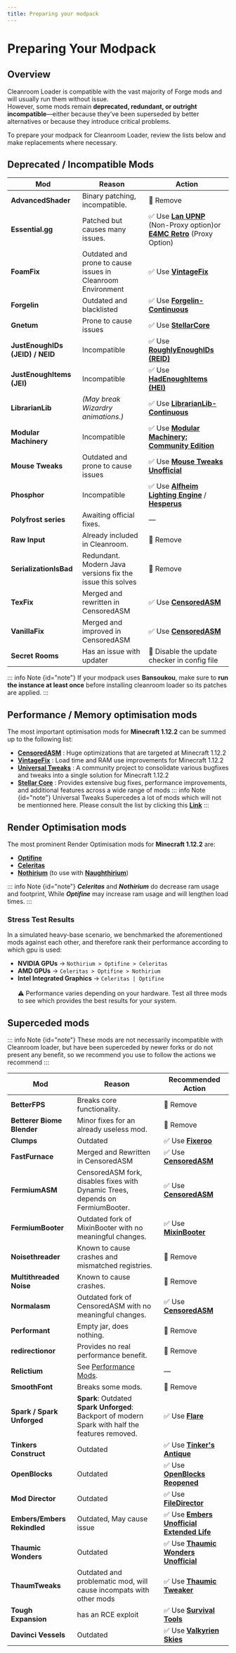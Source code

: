 ```yaml
---
title: Preparing your modpack
---
```


# Preparing Your Modpack

## Overview

Cleanroom Loader is compatible with the vast majority of Forge mods and will usually run them without issue.  
However, some mods remain **deprecated, redundant, or outright incompatible**—either because they’ve been superseded by better alternatives or because they introduce critical problems.

To prepare your modpack for Cleanroom Loader, review the lists below and make replacements where necessary.

## Deprecated / Incompatible Mods

| Mod                             | Reason                                                      | Action                                                                                                                                                                                    |
|---------------------------------|-------------------------------------------------------------|-------------------------------------------------------------------------------------------------------------------------------------------------------------------------------------------|
| **AdvancedShader**              | Binary patching, incompatible.                              | 🚫 Remove                                                                                                                                                                                 |
| **Essential.gg**                | Patched but causes many issues.                             | ✅ Use **[Lan UPNP](https://www.curseforge.com/minecraft/mc-mods/lan-upnp)** (Non-Proxy option)or **[E4MC Retro](https://www.curseforge.com/minecraft/mc-mods/e4mc-retro)** (Proxy Option) |
| **FoamFix**                     | Outdated and prone to cause issues in Cleanroom Environment | ✅ Use **[VintageFix](https://www.curseforge.com/minecraft/mc-mods/vintagefix)**                                                                                                           |
| **Forgelin**                    | Outdated and blacklisted                                    | ✅ Use **[Forgelin-Continuous](https://www.curseforge.com/minecraft/mc-mods/forgelin-continuous)**                                                                                         |
| **Gnetum**                      | Prone to cause issues                                       | ✅ Use **[StellarCore](https://www.curseforge.com/minecraft/mc-mods/stellarcore)**                                                                                                         |
| **JustEnoughIDs (JEID) / NEID** | Incompatible                                                | ✅ Use **[RoughlyEnoughIDs (REID)](https://www.curseforge.com/minecraft/mc-mods/reid/files/6761278)**                                                                                      |
| **JustEnoughItems (JEI)**       | Incompatible                                                | ✅ Use **[HadEnoughItems (HEI)](https://www.curseforge.com/minecraft/mc-mods/had-enough-items)**                                                                                           |
| **LibrarianLib**                | *(May break Wizardry animations.)*                          | ✅ Use **[LibrarianLib-Continuous](https://www.curseforge.com/minecraft/mc-mods/librarianlib-continuous)**                                                                                 |
| **Modular Machinery**           | Incompatible                                                | ✅ Use **[Modular Machinery: Community Edition](https://www.curseforge.com/minecraft/mc-mods/modularmachinery-community-edition)**                                                         |
| **Mouse Tweaks**                | Outdated and prone to cause issues                          | ✅ Use **[Mouse Tweaks Unofficial](https://www.curseforge.com/minecraft/mc-mods/mouse-tweaks-unofficial)**                                                                                 |
| **Phosphor**                    | Incompatible                                                | ✅ Use **[Alfheim Lighting Engine](https://www.curseforge.com/minecraft/mc-mods/alfheim-lighting-engine)** / **[Hesperus](https://www.curseforge.com/minecraft/mc-mods/hesperus)**         |
| **Polyfrost series**            | Awaiting official fixes.                                    | —                                                                                                                                                                                         |
| **Raw Input**                   | Already included in Cleanroom.                              | 🚫 Remove                                                                                                                                                                                 |
| **SerializationIsBad**          | Redundant. Modern Java versions fix the issue this solves   | 🚫 Remove                                                                                                                                                                                 |
| **TexFix**                      | Merged and rewritten in CensoredASM                         | ✅ Use **[CensoredASM](https://www.curseforge.com/minecraft/mc-mods/lolasm)**                                                                                                              |
| **VanillaFix**                  | Merged and improved in CensoredASM                          | ✅ Use **[CensoredASM](https://www.curseforge.com/minecraft/mc-mods/lolasm)**                                                                                                              |
| **Secret Rooms**                | Has an issue with updater                                   | 🚫 Disable the update checker in config file                                                                                                                                              |

::: info Note {id="note"}
If your modpack uses **Bansoukou**, make sure to **run the instance at least once** before installing cleanroom loader so its patches are applied.
:::
## Performance / Memory optimisation mods
The most important optimisation mods for **Minecraft 1.12.2** can be summed up to the following list:
- **[CensoredASM](https://www.curseforge.com/minecraft/mc-mods/lolasm)** : Huge optimizations that are targeted at Minecraft 1.12.2
- **[VintageFix](https://www.curseforge.com/minecraft/mc-mods/vintagefix)** : Load time and RAM use improvements for Minecraft 1.12.2
- **[Universal Tweaks](https://www.curseforge.com/minecraft/mc-mods/universal-tweaks)** : A community project to consolidate various bugfixes and tweaks into a single solution for Minecraft 1.12.2
- **[Stellar Core](https://www.curseforge.com/minecraft/mc-mods/stellarcore)** : Provides extensive bug fixes, performance improvements, and additional features across a wide range of mods
::: info Note {id="note"}
Universal Tweaks Supercedes a lot of mods which will not be mentionned here. Please consult the list by clicking this [**Link**](https://legacy.curseforge.com/minecraft/mc-mods/universal-tweaks/files/6953147)
:::
## Render Optimisation mods

The most prominent Render Optimisation mods for **Minecraft 1.12.2** are:

- **[Optifine](https://optifine.net/adloadx?f=preview_OptiFine_1.12.2_HD_U_G6_pre1.jar&x=c2f6)**
- **[Celeritas](https://github.com/kappa-maintainer/Celeritas-auto-build/releases)**
- **[Nothirium](https://www.curseforge.com/minecraft/mc-mods/nothirium)** (to use with **[Naughthirium](https://www.curseforge.com/minecraft/mc-mods/naughthirium)**)

::: info Note {id="note"}
**_Celeritas_** and **_Nothirium_** do decrease ram usage and footprint, While **_Optifine_** may increase ram usage and will lengthen load times. 
:::
### Stress Test Results
In a simulated heavy-base scenario, we benchmarked the aforementioned mods against each other, and therefore rank their performance according to which gpu is used: <br/>
- **NVIDIA GPUs** → `Nothirium > Optifine > Celeritas`
- **AMD GPUs** → `Celeritas > Optifine > Nothirium`
- **Intel Integrated Graphics** → `Celeritas | Optifine` <br/> <br/>
:warning: Performance varies depending on your hardware. Test all three mods to see which provides the best results for your system.

## Superceded mods 
::: info Note {id="note"}
These mods are not necessarily incompatible with Cleanroom loader, but have been superceded by newer forks or do not present any benefit, so we recommend you use to follow the actions we recommend
:::

| Mod                         | Reason                                                                                                 | Recommended Action                                                                                              |
|-----------------------------|--------------------------------------------------------------------------------------------------------|-----------------------------------------------------------------------------------------------------------------|
| **BetterFPS**               | Breaks core functionality.                                                                             | 🚫 Remove                                                                                                       |
| **Betterer Biome Blender**  | Minor fixes for an already useless mod.                                                                | 🚫 Remove                                                                                                       |
| **Clumps**                  | Outdated                                                                                               | ✅ Use **[Fixeroo](https://www.curseforge.com/minecraft/mc-mods/xp-orb-clump)**                                  |
| **FastFurnace**             | Merged and Rewritten in CensoredASM                                                                    | ✅ Use **[CensoredASM](https://www.curseforge.com/minecraft/mc-mods/lolasm)**                                    |
| **FermiumASM**              | CensoredASM fork, disables fixes with Dynamic Trees, depends on FermiumBooter.                         | ✅ Use **[CensoredASM](https://www.curseforge.com/minecraft/mc-mods/lolasm)**                                    |
| **FermiumBooter**           | Outdated fork of MixinBooter with no meaningful changes.                                               | ✅ Use **[MixinBooter](https://www.curseforge.com/minecraft/mc-mods/mixin-booter)**                              |
| **Noisethreader**           | Known to cause crashes and mismatched registries.                                                      | 🚫 Remove                                                                                                       |
| **Multithreaded Noise**     | Known to cause crashes.                                                                                | 🚫 Remove                                                                                                       |
| **Normalasm**               | Outdated fork of CensoredASM with no meaningful changes.                                               | ✅ Use **[CensoredASM](https://www.curseforge.com/minecraft/mc-mods/lolasm)**                                    |
| **Performant**              | Empty jar, does nothing.                                                                               | 🚫 Remove                                                                                                       |
| **redirectionor**           | Provides no real performance benefit.                                                                  | 🚫 Remove                                                                                                       |
| **Relictium**               | See [Performance Mods](#performance-mods).                                                             | —                                                                                                               |
| **SmoothFont**              | Breaks some mods.                                                                                      | 🚫 Remove                                                                                                       |
| **Spark / Spark Unforged**  | **Spark**: Outdated <br/> **Spark Unforged**: Backport of modern Spark with half the features removed. | ✅ Use **[Flare](https://www.curseforge.com/minecraft/mc-mods/flare)**                                           |
| **Tinkers Construct**       | Outdated                                                                                               | ✅ Use **[Tinker's Antique](https://www.curseforge.com/minecraft/mc-mods/tinkers-antique)**                      |
| **OpenBlocks**              | Outdated                                                                                               | ✅ Use **[OpenBlocks Reopened](https://www.curseforge.com/minecraft/mc-mods/openblocks-reopened)**               |
| **Mod Director**            | Outdated                                                                                               | ✅ Use **[FileDirector](https://www.curseforge.com/minecraft/mc-mods/filedirector)**                             |
| **Embers/Embers Rekindled** | Outdated, May cause issue                                                                              | ✅ Use **[Embers Unofficial Extended Life](https://www.curseforge.com/minecraft/mc-mods/embers-extended-life)**  |
| **Thaumic Wonders**         | Outdated                                                                                               | ✅ Use **[Thaumic Wonders Unofficial](https://www.curseforge.com/minecraft/mc-mods/thaumic-wonders-unofficial)** |
| **ThaumTweaks**             | Outdated and problematic mod, will cause incompats with other mods                                     | ✅ Use **[Thaumic Tweaker](https://www.curseforge.com/minecraft/mc-mods/thaumic-tweaker)**                       |
| **Tough Expansion**         | has an RCE exploit                                                                                     | ✅ Use **[Survival Tools](https://www.curseforge.com/minecraft/mc-mods/survival-tools)**                         |
| **Davinci Vessels**         | Outdated                                                                                               | ✅ Use **[Valkyrien Skies](https://www.curseforge.com/minecraft/mc-mods/valkyrien-skies)**                       |
